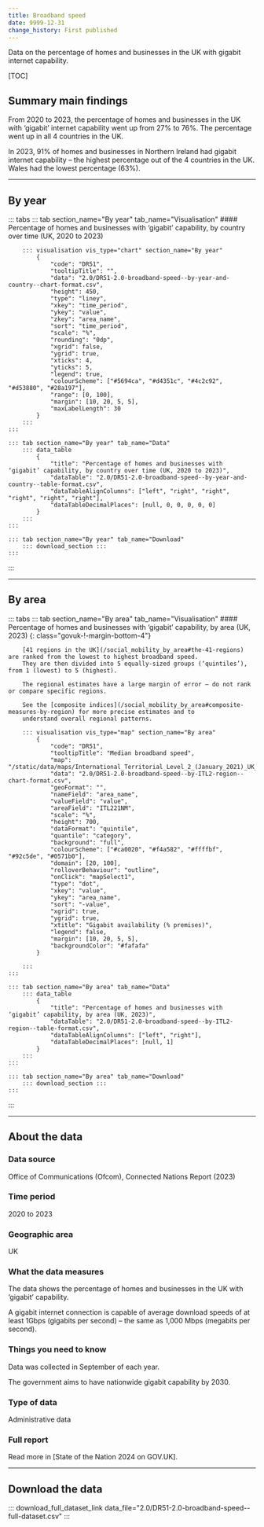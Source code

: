 ```yaml
---
title: Broadband speed
date: 9999-12-31
change_history: First published
---
```


Data on the percentage of homes and businesses in the UK with gigabit internet capability.

[TOC]

## Summary main findings

From 2020 to 2023, the percentage of homes and businesses in the UK with ‘gigabit’ internet capability went up from 27% to 76%. The percentage went up in all 4 countries in the UK. 

In 2023, 91% of homes and businesses in Northern Ireland had gigabit internet capability – the highest percentage out of the 4 countries in the UK. Wales had the lowest percentage (63%).

---

## By year

::: tabs
    ::: tab section_name="By year" tab_name="Visualisation"
        #### Percentage of homes and businesses with ‘gigabit’ capability, by country over time (UK, 2020 to 2023)

        ::: visualisation vis_type="chart" section_name="By year"
            {
                "code": "DR51",
                "tooltipTitle": "",
                "data": "2.0/DR51-2.0-broadband-speed--by-year-and-country--chart-format.csv",
                "height": 450,
                "type": "liney",
                "xkey": "time_period",
                "ykey": "value",
                "zkey": "area_name",
                "sort": "time_period",
                "scale": "%",
                "rounding": "0dp",
                "xgrid": false,
                "ygrid": true,
                "xticks": 4,
                "yticks": 5,
                "legend": true,
                "colourScheme": ["#5694ca", "#d4351c", "#4c2c92", "#d53880", "#28a197"],
                "range": [0, 100],
                "margin": [10, 20, 5, 5],
                "maxLabelLength": 30
            }
        :::
    :::

    ::: tab section_name="By year" tab_name="Data"
        ::: data_table
            {
                "title": "Percentage of homes and businesses with ‘gigabit’ capability, by country over time (UK, 2020 to 2023)",
                "dataTable": "2.0/DR51-2.0-broadband-speed--by-year-and-country--table-format.csv",
                "dataTableAlignColumns": ["left", "right", "right", "right", "right", "right"],
                "dataTableDecimalPlaces": [null, 0, 0, 0, 0, 0]
            }
        :::
    :::

    ::: tab section_name="By year" tab_name="Download"
        ::: download_section :::
    :::
:::

---

## By area

::: tabs
    ::: tab section_name="By area" tab_name="Visualisation"
        #### Percentage of homes and businesses with ‘gigabit’ capability, by area (UK, 2023) {: class="govuk-!-margin-bottom-4"}

        [41 regions in the UK](/social_mobility_by_area#the-41-regions) are ranked from the lowest to highest broadband speed.
        They are then divided into 5 equally-sized groups (‘quintiles’), from 1 (lowest) to 5 (highest).
        
        The regional estimates have a large margin of error – do not rank or compare specific regions.
        
        See the [composite indices](/social_mobility_by_area#composite-measures-by-region) for more precise estimates and to
        understand overall regional patterns.

        ::: visualisation vis_type="map" section_name="By area"
            {
                "code": "DR51",
                "tooltipTitle": "Median broadband speed",
                "map": "/static/data/maps/International_Territorial_Level_2_(January_2021)_UK_BUC.json",
                "data": "2.0/DR51-2.0-broadband-speed--by-ITL2-region--chart-format.csv",
                "geoFormat": "",
                "nameField": "area_name",
                "valueField": "value",
                "areaField": "ITL221NM",
                "scale": "%",
                "height": 700,
                "dataFormat": "quintile",
                "quantile": "category",
                "background": "full",
                "colourScheme": ["#ca0020", "#f4a582", "#ffffbf", "#92c5de", "#0571b0"],
                "domain": [20, 100],
                "rolloverBehaviour": "outline",
                "onClick": "mapSelect1",
                "type": "dot",
                "xkey": "value",
                "ykey": "area_name",
                "sort": "-value",
                "xgrid": true,
                "ygrid": true,
                "xtitle": "Gigabit availability (% premises)",
                "legend": false,
                "margin": [10, 20, 5, 5],
                "backgroundColor": "#fafafa"
            }
                
        :::
    :::

    ::: tab section_name="By area" tab_name="Data"
        ::: data_table
            {
                "title": "Percentage of homes and businesses with ‘gigabit’ capability, by area (UK, 2023)",
                "dataTable": "2.0/DR51-2.0-broadband-speed--by-ITL2-region--table-format.csv",
                "dataTableAlignColumns": ["left", "right"],
                "dataTableDecimalPlaces": [null, 1]
            }
        :::
    :::

    ::: tab section_name="By area" tab_name="Download"
        ::: download_section :::
    :::
:::

---

## About the data

### Data source
Office of Communications (Ofcom), Connected Nations Report (2023)

### Time period
2020 to 2023

### Geographic area
UK

### What the data measures
The data shows the percentage of homes and businesses in the UK with ‘gigabit’ capability.

A gigabit internet connection is capable of average download speeds of at least 1Gbps (gigabits per second) – the same as 1,000 Mbps (megabits per second). 

### Things you need to know
Data was collected in September of each year.

The government aims to have nationwide gigabit capability by 2030.

### Type of data
Administrative data

### Full report
Read more in [State of the Nation 2024 on GOV.UK].

---

## Download the data

::: download_full_dataset_link data_file="2.0/DR51-2.0-broadband-speed--full-dataset.csv" :::
